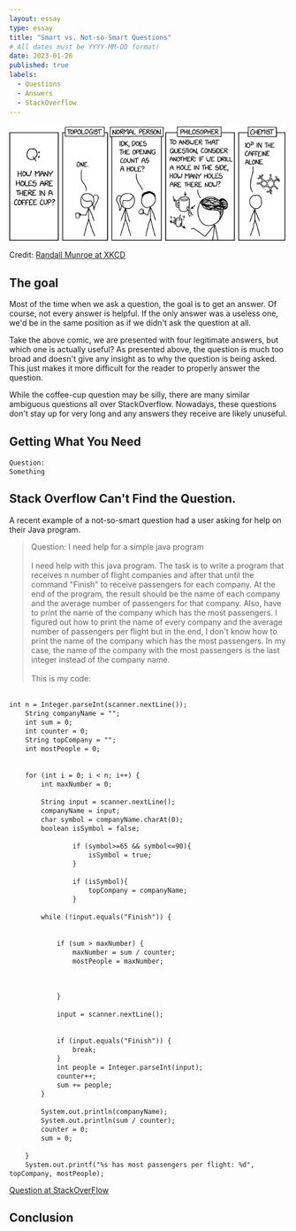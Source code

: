 ```yaml
---
layout: essay
type: essay
title: "Smart vs. Not-so-Smart Questions"
# All dates must be YYYY-MM-DD format!
date: 2023-01-26
published: true
labels:
  - Questions
  - Answers
  - StackOverflow
---
```



<img width="500px" class="img-thumbnail" src="../essays/img/essay02/coffee_cup_holes.png">

Credit: [Randall Munroe at XKCD](https://xkcd.com/2658/)

## The goal
Most of the time when we ask a question, the goal is to get an answer. Of course, not every answer is helpful. If the only answer was a useless one, we'd be in the same position as if we didn't ask the question at all. 

Take the above comic, we are presented with four legitimate answers, but which one is actually useful? As presented above, the question is much too broad and doesn't give any insight as to why the question is being asked. This just makes it more difficult for the reader to properly answer the question.

While the coffee-cup question may be silly, there are many similar ambiguous questions all over StackOverflow. Nowadays, these questions don't stay up for very long and any answers they receive are likely unuseful.

## Getting What You Need




```
Question:
Something
```



 

## Stack Overflow Can't Find the Question.
A recent example of a not-so-smart question had a user asking for help on their Java program.


> Question: I need help for a simple java program <br><br>I need help with this java program. The task is to write a program that receives n number of flight companies and after that until the command "Finish" to receive passengers for each company. At the end of the program, the result should be the name of each company and the average number of passengers for that company. Also, have to print the name of the company which has the most passengers. I figured out how to print the name of every company and the average number of passengers per flight but in the end, I don't know how to print the name of the company which has the most passengers. In my case, the name of the company with the most passengers is the last integer instead of the company name. <br><br>This is my code:

```Scanner scanner = new Scanner(System.in);

int n = Integer.parseInt(scanner.nextLine());
    String companyName = "";
    int sum = 0;
    int counter = 0;
    String topCompany = "";
    int mostPeople = 0;


    for (int i = 0; i < n; i++) {
        int maxNumber = 0;

        String input = scanner.nextLine();
        companyName = input;
        char symbol = companyName.charAt(0);
        boolean isSymbol = false;

                if (symbol>=65 && symbol<=90){
                    isSymbol = true;
                }

                if (isSymbol){
                    topCompany = companyName;
                }

        while (!input.equals("Finish")) {


            if (sum > maxNumber) {
                maxNumber = sum / counter;
                mostPeople = maxNumber;



            }

            input = scanner.nextLine();


            if (input.equals("Finish")) {
                break;
            }
            int people = Integer.parseInt(input);
            counter++;
            sum += people;
        }

        System.out.println(companyName);
        System.out.println(sum / counter);
        counter = 0;
        sum = 0;

    }
    System.out.printf("%s has most passengers per flight: %d", topCompany, mostPeople);
```
[Question at StackOverFlow](https://stackoverflow.com/questions/75189194/i-need-help-for-a-simple-java-program)

## Conclusion


